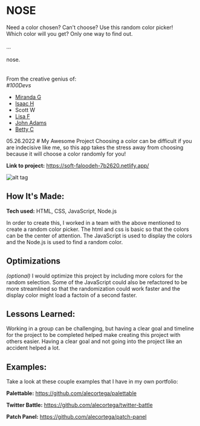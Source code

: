 # NOSE
Need a color chosen? Can't choose? Use this random color picker!
<br>Which color will you get? Only one way to find out.
<br>
<br>...
<br>
<br>nose.
<br>
<br>
<br>From the creative genius of:
<br><i>#100Devs</i>
<ul>
  <li><a href="https://github.com/Bringthekidz">Miranda G</a></li>
  <li><a href="https://github.com/IsaacHHB">Isaac H</a></li>
  <li>Scott W</li>
  <li><a href="https://github.com/lfrendahl">Lisa F</a></li>
  <li><a href="https://github.com/adamspersonaldeveloping">John Adams</a></li>
  <li><a href="https://github.com/FRUHD">Betty C</a></li>
</ul>
<span>05.26.2022</span>
# My Awesome Project
Choosing a color can be difficult if you are indecisive like me, so this app takes the stress away from choosing because it will choose a color randomly for you!

**Link to project:** https://soft-faloodeh-7b2620.netlify.app/

![alt tag](https://image.shutterstock.com/image-vector/cute-sad-nose-bacterias-vector-260nw-1565758375.jpg)

## How It's Made:

**Tech used:** HTML, CSS, JavaScript, Node.js

In order to create this, I worked in a team with the above mentioned to create a random color picker. The html and css is basic so that the colors can be the center of attention. The JavaScript is used to display the colors and the Node.js is used to find a random color.

## Optimizations
*(optional)*
I would optimize this project by including more colors for the random selection. Some of the JavaScript could also be refactored to be more streamlined so that the randomization could work faster and the display color might load a factoin of a second faster.


## Lessons Learned:
Working in a group can be challenging, but having a clear goal and timeline for the project to be completed helped make creating this project with others easier. Having a clear goal and not going into the project like an accident helped a lot.


## Examples:
Take a look at these couple examples that I have in my own portfolio:

**Palettable:** https://github.com/alecortega/palettable

**Twitter Battle:** https://github.com/alecortega/twitter-battle

**Patch Panel:** https://github.com/alecortega/patch-panel